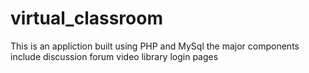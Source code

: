 # virtual_classroom
This is an appliction built using PHP and MySql
the major components include
discussion forum
video library
login pages 
